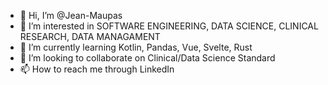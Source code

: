 - 👋 Hi, I’m @Jean-Maupas
- 👀 I’m interested in SOFTWARE ENGINEERING, DATA SCIENCE, CLINICAL RESEARCH, DATA MANAGAMENT
- 🌱 I’m currently learning Kotlin, Pandas, Vue, Svelte, Rust
- 💞️ I’m looking to collaborate on Clinical/Data Science Standard
- 📫 How to reach me through LinkedIn

<!---
Jean-Maupas/Jean-Maupas is a ✨ special ✨ repository because its `README.md` (this file) appears on your GitHub profile.
You can click the Preview link to take a look at your changes.
--->

